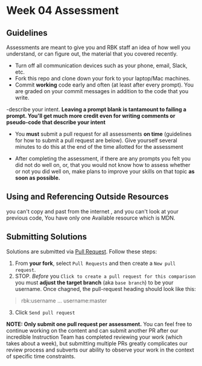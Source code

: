 # Week 04 Assessment

## Guidelines

Assessments are meant to give you and RBK staff an idea of how well you understand, or can figure out, the material that you covered recently.

- Turn off all communication devices such as your phone, email, Slack, etc.
- Fork this repo and clone down your fork to your laptop/Mac machines.
- Commit **working** code early and often (at least after every prompt). You are graded on your commit messages in addition to the code that you write.

-describe your intent. **Leaving a prompt blank is tantamount to failing a prompt. You'll get much more credit even for writing comments or pseudo-code that describe your intent**

- You **must** submit a pull request for all assessments **on time** (guidelines for how to submit a pull request are below). Give yourself several minutes to do this at the end of the time allotted for the assessment

- After completing the assessment, if there are any prompts you felt you did not do well on, or, that you would not know how to assess whether or not you did well on, make plans to improve your skills on that topic **as soon as possible.**

## Using and Referencing Outside Resources

you can't copy and past from the internet , and you can't look at your previous code, You have only one Available resource which is MDN.

## Submitting Solutions

Solutions are submitted via [Pull Request](https://help.github.com/articles/using-pull-requests). Follow these steps:

1. From **your fork**, select `Pull Requests` and then create a `New pull request`.
2. STOP. _Before_ you `Click to create a pull request for this comparison` you must **adjust the target branch** (aka `base branch`) to be your username. Once chagned, the pull-request heading should look like this:

> rbk:username ... username:master

3. Click `Send pull request`

**NOTE: Only submit one pull request per assessment.** You can feel free to continue working on the content and can submit another PR after our incredible Instruction Team has completed reviewing your work (which takes about a week), but submitting multiple PRs greatly complicates our review process and subverts our ability to observe your work in the context of specific time constraints.
